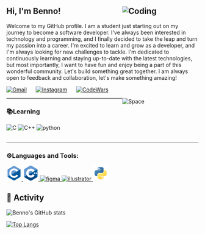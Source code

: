 


<h2 align="left" dir="auto">
Hi, I'm Benno! 
<img style="float: right; width: 200px;" alt="Coding" width="30" src="https://gist.githubusercontent.com/arunprakashpj/48aa20057048b46c6f9ba9d114a8b76f/raw/69a9d496f651091a509ea8d9913c4aef5c419afb/Hi.gif">
</h2>
<div>
    <p style="word-wrap: break-word;" align="left">
    Welcome to my GitHub profile. I am a student just starting out on my journey to become a software developer. I've always been interested in technology and programming, and I finally decided to take the leap and turn my passion into a career. I'm excited to learn and grow as a developer, and I'm always looking for new challenges to tackle. I'm dedicated to continuously learning and staying up-to-date with the latest technologies, but most importantly, I want to have fun and enjoy being a part of this wonderful community. Let's build something great together. I am always open to feedback and collaboration, let's make something amazing!
    </p>
</div>

<p align="center">

[![Gmail](https://img.shields.io/badge/Gmail-D14836?style=for-the-badge&logo=gmail&logoColor=white)](mailto:bennovasconcellos@gmail.com?subject=Olá%20Benno%20Vasconcellos)
<span style="margin: 0px 10px;"></span>
[![Instagram](https://img.shields.io/badge/Instagram-E4405F?style=for-the-badge&logo=instagram&logoColor=white)](https://www.instagram.com/benno_vasconcellos/)
<span style="margin: 0px 10px;"></span>
[![CodeWars](https://img.shields.io/badge/Codewars-B1361E?style=for-the-badge&logo=Codewars&logoColor=white
)](https://www.codewars.com/users/MrBenno)
<p>
<img style="float: right; width: 200px;" alt="Space" width="30" src="https://media4.giphy.com/media/xT8qBhrlNooHBYR9f2/giphy.gif">
</p>
<hr>

<h3 align="left" dir="auto">📚Learning</h3>

<div style="display: inline_block">
    <script src="https://tryhackme.com/badge/1691210"></script>
    <img align="center" alt="C" src="https://img.shields.io/badge/C-00599C?style=for-the-badge&logo=c&logoColor=white">
    <img align="center" alt="C++" src="https://img.shields.io/badge/C%2B%2B-00599C?style=for-the-badge&logo=c%2B%2B&logoColor=white">
    <img align="center" alt="python" src="https://img.shields.io/badge/Python-14354C?style=for-the-badge&logo=python&logoColor=white">
</div><br/>

<hr>

<h3 align="left">⚙️Languages and Tools:</h3>
<p align="left"> 
    <a href="https://www.cprogramming.com/" target="_blank" rel="noreferrer"> 
    <img src="https://raw.githubusercontent.com/devicons/devicon/master/icons/c/c-original.svg" alt="c" width="40" height="40"/> 
    </a> 
    <a href="https://www.w3schools.com/cpp/" target="_blank" rel="noreferrer"> 
    <img src="https://raw.githubusercontent.com/devicons/devicon/master/icons/cplusplus/cplusplus-original.svg" alt="cplusplus" width="40" height="40"/> 
    </a> 
    <a href="https://www.figma.com/" target="_blank" rel="noreferrer"> 
    <img src="https://www.vectorlogo.zone/logos/figma/figma-icon.svg" alt="figma" width="40" height="40"/> 
    </a> 
    <a href="https://www.adobe.com/in/products/illustrator.html" target="_blank" rel="noreferrer"> 
    <img src="https://www.vectorlogo.zone/logos/adobe_illustrator/adobe_illustrator-icon.svg" alt="illustrator" width="40" height="40"/> 
    </a> 
    <a href="https://www.python.org" target="_blank" rel="noreferrer"> <img src="https://raw.githubusercontent.com/devicons/devicon/master/icons/python/python-original.svg" alt="python" width="40" height="40"/> 
    </a> 
</p>

<h2 align="left" dir="auto">📅 Activity</h2>

![Benno's GitHub stats](https://github-readme-stats.vercel.app/api?username=MrTadeu&show_icons=true&theme=dracula)


[![Top Langs](https://github-readme-stats.vercel.app/api/top-langs/?username=MrTadeu)](https://github.com/anuraghazra/github-readme-stats)



